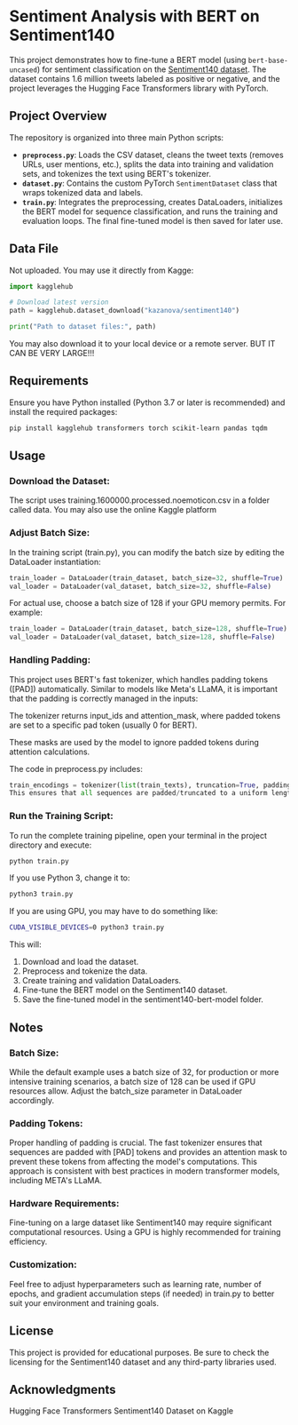 # Sentiment Analysis with BERT on Sentiment140

This project demonstrates how to fine-tune a BERT model (using `bert-base-uncased`) for sentiment classification on the [Sentiment140 dataset](https://www.kaggle.com/datasets/kazanova/sentiment140). The dataset contains 1.6 million tweets labeled as positive or negative, and the project leverages the Hugging Face Transformers library with PyTorch.

## Project Overview

The repository is organized into three main Python scripts:
- **`preprocess.py`**: Loads the CSV dataset, cleans the tweet texts (removes URLs, user mentions, etc.), splits the data into training and validation sets, and tokenizes the text using BERT's tokenizer.
- **`dataset.py`**: Contains the custom PyTorch `SentimentDataset` class that wraps tokenized data and labels.
- **`train.py`**: Integrates the preprocessing, creates DataLoaders, initializes the BERT model for sequence classification, and runs the training and evaluation loops. The final fine-tuned model is then saved for later use.

## Data File

Not uploaded. You may use it directly from Kagge:

```python
import kagglehub

# Download latest version
path = kagglehub.dataset_download("kazanova/sentiment140")

print("Path to dataset files:", path)
```

You may also download it to your local device or a remote server. BUT IT CAN BE VERY LARGE!!!

## Requirements

Ensure you have Python installed (Python 3.7 or later is recommended) and install the required packages:

```bash
pip install kagglehub transformers torch scikit-learn pandas tqdm
```

## Usage

### Download the Dataset:

The script uses training.1600000.processed.noemoticon.csv in a folder called data. You may also use the online Kaggle platform

### Adjust Batch Size:

In the training script (train.py), you can modify the batch size by editing the DataLoader instantiation:

```python
train_loader = DataLoader(train_dataset, batch_size=32, shuffle=True)
val_loader = DataLoader(val_dataset, batch_size=32, shuffle=False)
```

For actual use, choose a batch size of 128 if your GPU memory permits. For example:

```python
train_loader = DataLoader(train_dataset, batch_size=128, shuffle=True)
val_loader = DataLoader(val_dataset, batch_size=128, shuffle=False)
```

### Handling Padding:

This project uses BERT's fast tokenizer, which handles padding tokens ([PAD]) automatically. Similar to models like Meta's LLaMA, it is important that the padding is correctly managed in the inputs:

The tokenizer returns input_ids and attention_mask, where padded tokens are set to a specific pad token (usually 0 for BERT).

These masks are used by the model to ignore padded tokens during attention calculations.

The code in preprocess.py includes:

```python
train_encodings = tokenizer(list(train_texts), truncation=True, padding=True, max_length=128)
This ensures that all sequences are padded/truncated to a uniform length and that the model correctly processes them.
```

### Run the Training Script:

To run the complete training pipeline, open your terminal in the project directory and execute:

```bash
python train.py
```

If you use Python 3, change it to:

```bash
python3 train.py
```

If you are using GPU, you may have to do something like:

```bash
CUDA_VISIBLE_DEVICES=0 python3 train.py
```

This will:
1. Download and load the dataset.
2. Preprocess and tokenize the data.
3. Create training and validation DataLoaders.
4. Fine-tune the BERT model on the Sentiment140 dataset.
5. Save the fine-tuned model in the sentiment140-bert-model folder.

## Notes
### Batch Size:
While the default example uses a batch size of 32, for production or more intensive training scenarios, a batch size of 128 can be used if GPU resources allow. Adjust the batch_size parameter in DataLoader accordingly.

### Padding Tokens:
Proper handling of padding is crucial. The fast tokenizer ensures that sequences are padded with [PAD] tokens and provides an attention mask to prevent these tokens from affecting the model's computations. This approach is consistent with best practices in modern transformer models, including META's LLaMA.

### Hardware Requirements:
Fine-tuning on a large dataset like Sentiment140 may require significant computational resources. Using a GPU is highly recommended for training efficiency.

### Customization:
Feel free to adjust hyperparameters such as learning rate, number of epochs, and gradient accumulation steps (if needed) in train.py to better suit your environment and training goals.

## License
This project is provided for educational purposes. Be sure to check the licensing for the Sentiment140 dataset and any third-party libraries used.

## Acknowledgments
Hugging Face Transformers
Sentiment140 Dataset on Kaggle
